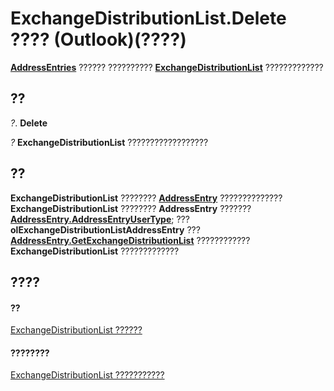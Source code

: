 
# ExchangeDistributionList.Delete ???? (Outlook)(????)

 **[AddressEntries](db91b717-07c6-d1f2-c545-b766ee1f0c6b.md)** ?????? ?????????? **[ExchangeDistributionList](2830dfba-6c0a-a81f-6b98-92ac2aafb59d.md)** ?????????????


## ??

 _?_. **Delete**

 _?_ **ExchangeDistributionList** ??????????????????


## ??

 **ExchangeDistributionList** ???????? **[AddressEntry](d4a0a85e-8bab-bc56-57bc-d70c3c570c8e.md)** ?????????????? **ExchangeDistributionList** ???????? **AddressEntry** ??????? **[AddressEntry.AddressEntryUserType](082ff106-c7c8-a505-fc82-170540d851fe.md)**; ??? **olExchangeDistributionListAddressEntry** ??? **[AddressEntry.GetExchangeDistributionList](060ac302-b916-d85d-5ba8-c682894129e2.md)** ???????????? **ExchangeDistributionList** ?????????????


## ????


#### ??


[ExchangeDistributionList ??????](2830dfba-6c0a-a81f-6b98-92ac2aafb59d.md)
#### ????????


[ExchangeDistributionList ???????????](http://msdn.microsoft.com/library/89105487-3e5b-ee8b-02e0-33ad42bd2fbe%28Office.15%29.aspx)